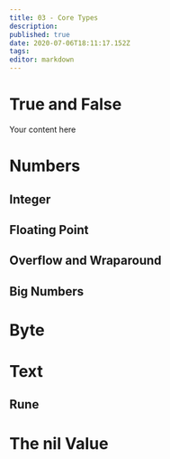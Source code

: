 ```yaml
---
title: 03 - Core Types
description: 
published: true
date: 2020-07-06T18:11:17.152Z
tags: 
editor: markdown
---
```


# True and False
Your content here



# Numbers

## Integer
## Floating Point
## Overflow and Wraparound
## Big Numbers


# Byte


# Text
## Rune

# The nil Value